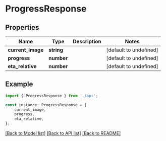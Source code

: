 # ProgressResponse


## Properties

Name | Type | Description | Notes
------------ | ------------- | ------------- | -------------
**current_image** | **string** |  | [default to undefined]
**progress** | **number** |  | [default to undefined]
**eta_relative** | **number** |  | [default to undefined]

## Example

```typescript
import { ProgressResponse } from './api';

const instance: ProgressResponse = {
    current_image,
    progress,
    eta_relative,
};
```

[[Back to Model list]](../README.md#documentation-for-models) [[Back to API list]](../README.md#documentation-for-api-endpoints) [[Back to README]](../README.md)
